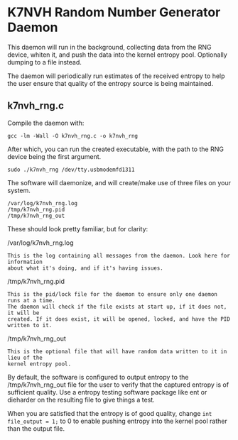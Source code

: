 K7NVH Random Number Generator Daemon
=======

This daemon will run in the background, collecting data from the RNG device, whiten it, 
and push the data into the kernel entropy pool. Optionally dumping to a file instead.

The daemon will periodically run estimates of the received entropy to help the user 
ensure that quality of the entropy source is being maintained.

k7nvh_rng.c
------------------

Compile the daemon with:
	
	gcc -lm -Wall -O k7nvh_rng.c -o k7nvh_rng
	
After which, you can run the created executable, with the path to the RNG device being 
the first argument.

	sudo ./k7nvh_rng /dev/tty.usbmodemfd1311
	
The software will daemonize, and will create/make use of three files on your system.
	
	/var/log/k7nvh_rng.log
	/tmp/k7nvh_rng.pid
	/tmp/k7nvh_rng_out
	
These should look pretty familiar, but for clarity:

/var/log/k7nvh_rng.log
	
	This is the log containing all messages from the daemon. Look here for information 
	about what it's doing, and if it's having issues.
	
/tmp/k7nvh_rng.pid

	This is the pid/lock file for the daemon to ensure only one daemon runs at a time. 
	The daemon will check if the file exists at start up, if it does not, it will be 
	created. If it does exist, it will be opened, locked, and have the PID written to it.
	
/tmp/k7nvh_rng_out

	This is the optional file that will have random data written to it in lieu of the 
	kernel entropy pool.

By default, the software is configured to output entropy to the /tmp/k7nvh_rng_out file for 
the user to verify that the captured entropy is of sufficient quality. Use a entropy 
testing software package like ent or dieharder on the resulting file to give things a test.

When you are satisfied that the entropy is of good quality, change `int file_output = 1;` 
to 0 to enable pushing entropy into the kernel pool rather than the output file.
